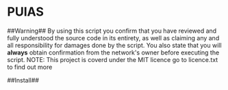 # PUIAS

##Warning##
By using this script you confirm that you have reviewed and fully understood the source code in its entirety, as well as claiming any and all responsibility for damages done by the script. You also state that you will **always** obtain confirmation from the network's owner before executing the script.
NOTE: This project is coverd under the MIT licence go to licence.txt to find out more

##Install##
